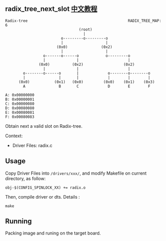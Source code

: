 radix_tree_next_slot [中文教程](https://biscuitos.github.io/blog/RADIX-TREE_radix_tree_next_slot/)
----------------------------------

```
Radix-tree                                             RADIX_TREE_MAP: 6
                                 (root)
                                   |
                         o---------o---------o
                         |                   |
                       (0x0)               (0x2)
                         |                   |
                 o-------o------o            o---------o
                 |              |                      |
               (0x0)          (0x2)                  (0x2)
                 |              |                      |
        o--------o------o       |             o--------o--------o
        |               |       |             |        |        |
      (0x0)           (0x1)   (0x0)         (0x0)    (0x1)    (0x3)
        A               B       C             D        E        F

A: 0x00000000
B: 0x00000001
C: 0x00000080
D: 0x00080080
E: 0x00080081
F: 0x00080083
```

Obtain next a valid slot on Radix-tree.

Context:

* Driver Files: radix.c

## Usage

Copy Driver Files into `/drivers/xxx/`, and modify Makefile on current 
directory, as follow:

```
obj-$(CONFIG_SPINLOCK_XX) += radix.o
```

Then, compile driver or dts. Details :

```
make
```

## Running

Packing image and runing on the target board.

